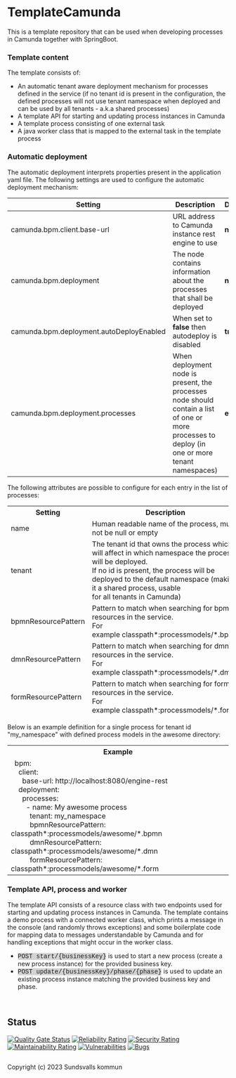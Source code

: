 # TemplateCamunda

<p>This is a template repository that can be used when developing processes in Camunda together with SpringBoot.</p>

<h3>Template content</h3>

<p>The template consists of:</p>

<ul>
	<li>An automatic tenant aware deployment mechanism for processes defined in the service (if no tenant id is present in the configuration, the defined processes will not use tenant namespace when deployed and can be used by all tenants - a.k.a shared processes)</li>
	<li>A template API for starting and updating process instances in Camunda</li>
	<li>A template process consisting of one external task</li>
	<li>A java worker class that is mapped to the external task in the template process</li>
</ul>

<h3>Automatic deployment</h3>

<p>The automatic deployment interprets properties present in the application yaml file. The following settings are used to configure the automatic deployment mechanism:</p>

<table class="settings">
	<thead>
		<tr>
			<th>Setting</th>
			<th>Description</th>
			<th>Default&nbsp;value</th>
		</tr>
	</thead>
	<tbody>
		<tr>
			<td class="code">camunda.bpm.client.base-url</td>
			<td>URL address to Camunda instance rest engine to use</td>
			<td><strong>null</strong></td>
		</tr>
		<tr>
			<td class="code">camunda.bpm.deployment</td>
			<td>The node contains information about the processes that shall be deployed</td>
			<td><strong>null</strong></td>
		</tr>
		<tr>
			<td class="code">camunda.bpm.deployment.autoDeployEnabled</td>
			<td>When set to <strong>false</strong> then autodeploy is disabled</td>
			<td><strong>true</strong></td>
		</tr>
		<tr>
			<td class="code">camunda.bpm.deployment.processes</td>
			<td>When deployment node is present, the processes node should contain a list<br />
			of one or more processes to deploy (in one or more tenant namespaces)</td>
			<td><strong>emtpy list</strong></td>
		</tr>
	</tbody>
</table>

<p>The following attributes are possible to configure for each entry in the list of processes:</p>

<table class="settings">
	<thead>
		<tr>
			<th>Setting</th>
			<th>Description</th>
			<th>Default&nbsp;value</th>
		</tr>
		<tr>
			<td class="code">name</td>
			<td>Human readable name of the process, must not be null or empty</td>
			<td><strong>null</strong></td>
		</tr>
		<tr>
			<td class="code">tenant</td>
			<td>
				The tenant id that owns the process which will affect in which namespace the process will be deployed.<br />
				If no id is present, the process will be deployed to the default namespace (making it a shared process, usable<br />
				for all tenants in Camunda)
			</td>
			<td><strong>null</strong></td>
		</tr>
		<tr>
			<td class="code">bpmnResourcePattern</td>
			<td>
				Pattern to match when searching for bpmn resources in the service.<br />
				For example&nbsp;<span class="code">classpath*:processmodels/*.bpmn</span>
			</td>
			<td><strong>classpath*:**/*.bpmn</strong></td>
		</tr>
		<tr>
			<td class="code">dmnResourcePattern</td>
			<td>
				Pattern to match when searching for dmn resources in the service.<br />
				For example&nbsp;<span class="code">classpath*:processmodels/*.dmn</span>
			</td>
			<td><strong>classpath*:**/*.dmn</strong></td>
		</tr>
		<tr>
			<td class="code">formResourcePattern</td>
			<td>
				Pattern to match when searching for form resources in the service.<br />
				For example&nbsp;<span class="code">classpath*:processmodels/*.form</span>
			</td>
			<td><strong>classpath*:**/*.form</strong></td>
		</tr>
	</thead>
</table>

<p>Below is an example definition for a single process for tenant id "my_namespace" with defined process models in the awesome directory:</p>

<table class="settings">
	<tbody>
		<tr>
			<th>
				Example
			</th>
		</tr>
		<tr>
			<td class="code">
			<span class="code">
				&nbsp; bpm:<br />
				&nbsp; &nbsp; client:<br />
				&nbsp; &nbsp; &nbsp; base-url: http://localhost:8080/engine-rest<br />
				&nbsp; &nbsp; deployment:<br />
				&nbsp; &nbsp; &nbsp; processes:<br />
				&nbsp; &nbsp; &nbsp; &nbsp; - name: My awesome process<br />
				&nbsp; &nbsp; &nbsp; &nbsp; &nbsp; tenant: my_namespace<br />
				&nbsp; &nbsp; &nbsp; &nbsp; &nbsp; bpmnResourcePattern: classpath*:processmodels/awesome/*.bpmn<br />
				&nbsp; &nbsp; &nbsp; &nbsp; &nbsp; dmnResourcePattern: classpath*:processmodels/awesome/*.dmn<br />
				&nbsp; &nbsp; &nbsp; &nbsp; &nbsp; formResourcePattern: classpath*:processmodels/awesome/*.form
			</span>
			</td>
		</tr>
	</tbody>
</table>

<h3>Template API, process and worker</h3>

<p>The template API consists of a resource class with two endpoints used for starting and updating process instances in Camunda. The template contains a demo process with a connected worker class, which prints a message in the console (and randomly throws exceptions) and some boilerplate code for mapping data to messages understandable by Camunda and for handling exceptions that might occur in the worker class.</p>

<ul>
	<li>
		<span style="font-family:Courier New,Courier,monospace; background-color:#D3D3D3;">POST&nbsp;start/{businessKey}</span> is used to start a new process (create a new process instance) for the provided business key.
	</li>
	<li>
		<span style="font-family:Courier New,Courier,monospace; background-color:#D3D3D3;">POST&nbsp;update/{businessKey}/phase/{phase}</span> is used to update an existing process instance matching the provided business key and phase.
	</li>
</ul>
<p>&nbsp;</p>

## Status
[![Quality Gate Status](https://sonarcloud.io/api/project_badges/measure?project=Sundsvallskommun_template-camunda&metric=alert_status)](https://sonarcloud.io/summary/overall?id=Sundsvallskommun_template-camunda)
[![Reliability Rating](https://sonarcloud.io/api/project_badges/measure?project=Sundsvallskommun_template-camunda&metric=reliability_rating)](https://sonarcloud.io/summary/overall?id=Sundsvallskommun_template-camunda)
[![Security Rating](https://sonarcloud.io/api/project_badges/measure?project=Sundsvallskommun_template-camunda&metric=security_rating)](https://sonarcloud.io/summary/overall?id=Sundsvallskommun_template-camunda)
[![Maintainability Rating](https://sonarcloud.io/api/project_badges/measure?project=Sundsvallskommun_template-camunda&metric=sqale_rating)](https://sonarcloud.io/summary/overall?id=Sundsvallskommun_template-camunda)
[![Vulnerabilities](https://sonarcloud.io/api/project_badges/measure?project=Sundsvallskommun_template-camunda&metric=vulnerabilities)](https://sonarcloud.io/summary/overall?id=Sundsvallskommun_template-camunda)
[![Bugs](https://sonarcloud.io/api/project_badges/measure?project=Sundsvallskommun_template-camunda&metric=bugs)](https://sonarcloud.io/summary/overall?id=Sundsvallskommun_template-camunda)

## 
Copyright (c) 2023 Sundsvalls kommun
